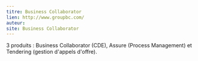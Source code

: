 ```yaml
---
titre: Business Collaborator
lien: http://www.groupbc.com/
auteur: 
site: Business Collaborator
---
```


3 produits : Business Collaborator (CDE), Assure (Process Management) et Tendering (gestion d'appels d'offre).
